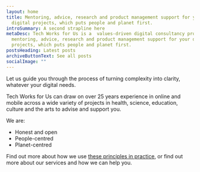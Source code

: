 ```yaml
---
layout: home
title: Mentoring, advice, research and product management support for your
  digital projects, which puts people and planet first.
introSummary: A second strapline here
metaDesc: Tech Works for Us is a  values-driven digital consultancy providing
  mentoring, advice, research and product management support for your digital
  projects, which puts people and planet first.
postsHeading: Latest posts
archiveButtonText: See all posts
socialImage: ""
---
```

Let us guide you through the process of turning complexity into clarity, whatever your digital needs. 

Tech Works for Us can draw on over 25 years experience in online and mobile across a wide variety of projects in health, science, education, culture and the arts to advise and support you.

We are:

* Honest and open
* People-centred
* Planet-centred

Find out more about how we use [these principles in practice](/our-principles/), or find out more about our services and how we can help you.